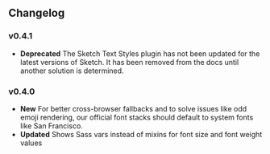 ## Changelog

### v0.4.1

- **Deprecated** The Sketch Text Styles plugin has not been updated for the latest versions of Sketch. It has been removed from the docs until another solution is determined.

### v0.4.0

- **New** For better cross-browser fallbacks and to solve issues like odd emoji rendering, our official font stacks should default to system fonts like San Francisco.
- **Updated** Shows Sass vars instead of mixins for font size and font weight values
